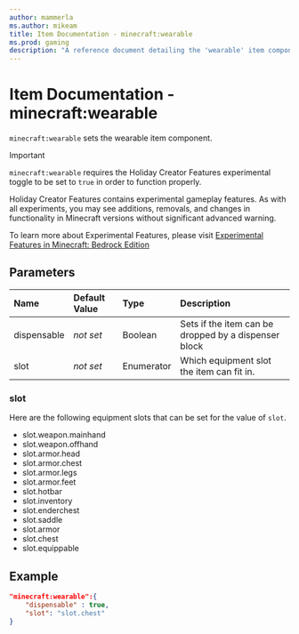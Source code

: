 ```yaml
---
author: mammerla
ms.author: mikeam
title: Item Documentation - minecraft:wearable
ms.prod: gaming
description: "A reference document detailing the 'wearable' item component"
---
```


# Item Documentation - minecraft:wearable

`minecraft:wearable` sets the wearable item component.

>[!IMPORTANT]
> `minecraft:wearable` requires the Holiday Creator Features experimental toggle to be set to `true` in order to function properly.
>
>Holiday Creator Features contains experimental gameplay features. As with all experiments, you may see additions, removals, and changes in functionality in Minecraft versions without significant advanced warning.
>
>To learn more about Experimental Features, please visit [Experimental Features in Minecraft: Bedrock Edition](../../../../../Documents/ExperimentalFeaturesToggle.md)

## Parameters

|Name |Default Value  |Type  |Description  |
|:----------|:----------|:----------|:----------|
|dispensable|*not set*| Boolean|Sets if the item can be dropped by a dispenser block|
|slot|*not set*| Enumerator| Which equipment slot the item can fit in.|

### slot

Here are the following equipment slots that can be set for the value of `slot`.

- slot.weapon.mainhand
- slot.weapon.offhand
- slot.armor.head
- slot.armor.chest
- slot.armor.legs
- slot.armor.feet
- slot.hotbar
- slot.inventory
- slot.enderchest
- slot.saddle
- slot.armor
- slot.chest
- slot.equippable

## Example

```json
"minecraft:wearable":{
    "dispensable" : true,
    "slot": "slot.chest"
}
```
